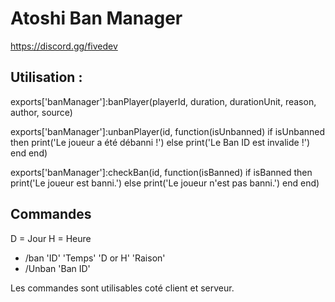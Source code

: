 # Atoshi Ban Manager
https://discord.gg/fivedev
## Utilisation :

exports['banManager']:banPlayer(playerId, duration, durationUnit, reason, author, source)

exports['banManager']:unbanPlayer(id, function(isUnbanned)
    if isUnbanned then
        print('Le joueur a été débanni !')
    else
        print('Le Ban ID est invalide !')
    end
end)

exports['banManager']:checkBan(id, function(isBanned)
    if isBanned then
        print('Le joueur est banni.')
    else
        print('Le joueur n\'est pas banni.')
    end
end)

## Commandes
D = Jour
H = Heure
- /ban 'ID' 'Temps' 'D or H' 'Raison'
- /Unban 'Ban ID'

Les commandes sont utilisables coté client et serveur.
